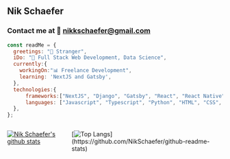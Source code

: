 ## Nik Schaefer
### Contact me at 📧  nikkschaefer@gmail.com
```js
const readMe = { 
  greetings: "👋 Stranger",
  iDo: "🚀 Full Stack Web Development, Data Science",
  currently:{
    workingOn:"📊 Freelance Development",
    learning: 'NextJS and Gatsby',
  },
  technologies:{
      frameworks:["NextJS", "Django", "Gatsby", "React", "React Native", "Firebase", "Tensorflow"],
      languages: ["Javascript", "Typescript", "Python", "HTML", "CSS", "C#"],
  },
};
```

<div style="display:flex; justify-content: space-evenly">
  
[![Nik Schaefer's github stats](https://github-readme-stats.vercel.app/api?username=NikSchaefer&count_private=true&show_icons=true&theme=dracula" )](https://github.com/NikSchaefer/github-readme-stats)

[![Top Langs](https://github-readme-stats.vercel.app/api/top-langs/?username=NikSchaefer&hide=c%23,shaderlab,hlsl&langs_count=8&show_icons=true&count_private=true&theme=dracula")](https://github.com/NikSchaefer/github-readme-stats)
</div>
<!--
![Selenium](https://img.shields.io/badge/selenium%20-%23E34F26.svg?&style=for-the-badge&logo=Google%20Chrome&logoColor=white)
![TypeScript](https://img.shields.io/badge/-TypeScript-%233178C6?&style=for-the-badge&logo=Typescript&logoColor=white)
![Javascript](https://img.shields.io/badge/-Javascript-ffb400?style=for-the-badge&logo=javascript&logoColor=ffff3f)
![GitHub](https://img.shields.io/badge/-GitHub-%23181717?&style=for-the-badge&logo=GitHub&logoColor=white)
![Node](https://img.shields.io/badge/-Node.js-%23339933?&style=for-the-badge&logo=Node.js&logoColor=white)
![Python](https://img.shields.io/badge/-Python-%233776AB?&style=for-the-badge&logo=Python&logoColor=white)
![AWS Services](https://img.shields.io/badge/-AWS%20SERVICES-%23424160?&style=for-the-badge&logo=Amazon%20AWS&logoColor=white)
![VSCode](https://img.shields.io/badge/-vscode-007ACC?style=for-the-badge&logo=visual-studio-code)
![Heroku](https://img.shields.io/badge/-heroku?style=for-the-badge&logo=heroku)

![Git](https://img.shields.io/badge/git%20-%23F05032.svg?&style=for-the-badge&logo=git&logoColor=white)
![HTML](https://img.shields.io/badge/html%20-%23E34F26.svg?&style=for-the-badge&logo=html5&logoColor=white)
![CSS](https://img.shields.io/badge/css%20-%231572B6.svg?&style=for-the-badge&logo=css3&logoColor=white)
-->

### Portfolio
You can find my portfolio [Here](https://nikschaefer.tech/)
